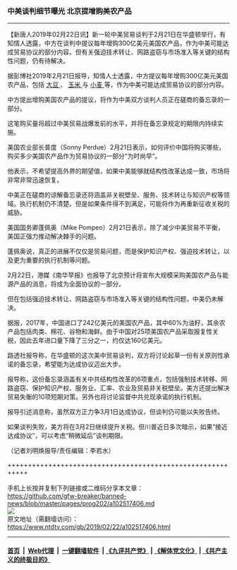### 中美谈判细节曝光 北京提增购美农产品
------------------------

<div class="post_content">
 <p>
  【新唐人2019年02月22日讯】新一轮中美贸易谈判于2月21日在华盛顿举行，有知情人透露，中方在谈判中提议每年增购300亿美元美国农产品，作为中美可能达成贸易协议的部分内容。但有关强迫技术转让、网路盗窃与市场准入等关键的结构性问题，仍有待解决。
 </p>
 <p>
  据彭博社2019年2月21日报导，知情人士透露，中方提议每年增购300亿美元美国农产品，包括
  <a href="https://www.ntdtv.com/gb/大豆.htm">
   大豆
  </a>
  、
  <a href="https://www.ntdtv.com/gb/玉米.htm">
   玉米
  </a>
  与
  <a href="https://www.ntdtv.com/gb/小麦.htm">
   小麦
  </a>
  等，作为中美可能达成贸易协议的部分内容。
 </p>
 <p>
  中方提出增购美国农产品的提议，将作为中美双方谈判人员正在磋商的备忘录的一部分。
 </p>
 <p>
  这笔购买量将超过中美贸易战爆发前的水平，并将在备忘录规定的期限内持续实施。
 </p>
 <p>
  美国农业部长普度（Sonny Perdue）2月21日表示，如何评价中国将购买哪些，购买多少美国农产品作为贸易协议的一部分“为时尚早”。
 </p>
 <p>
  他表示，不希望提高外界的期望值，如果中美能够就结构性改革达成一致，市场将非常非常迅速恢复。
 </p>
 <p>
  中美正在磋商的谅解备忘录还将涵盖非关税壁垒、服务、技术转让与知识产权等领域。执行机制仍不清楚。但是如果条件得不到满足，可能将作为再重新征收关税的威胁。
 </p>
 <p>
  美国国务卿蓬佩奥（Mike Pompeo）2月21日表示，除了减少中美贸易不平衡，美国正强力推动解决棘手的问题。
 </p>
 <p>
  蓬佩奥说，真正的进展不仅仅是贸易问题，而是保护知识产权、强迫技术转让，以及更为重要的执行机制等问题。
 </p>
 <p>
  2月22日，港媒《南华早报》也报导了北京预计将宣布大规模采购美国农产品与能源产品的消息，将成为全面协议的一部分。
 </p>
 <p>
  但在包括强迫技术转让、网路盗窃与市场准入等关键的结构性问题，中美仍未解决。
 </p>
 <p>
  据报，2017年，中国进口了242亿美元的美国农产品，其中60%为油籽，其余农产品包括肉类、棉花、谷物和海鲜。由于中国对25项美国农产品采取报复性关税，因此去年进口量下降了三分之一，约仅达160亿美元。
 </p>
 <p>
  路透社报导称，在华盛顿的这次美中贸易谈判，双方将讨论起草一份有关原则性承诺的备忘录，希望能为达成协议迈出大步。
 </p>
 <p>
  报导称，这份备忘录涵盖有关中共结构性改革的6项重点，包括强制技术转移、网路盗窃、保护知识产权、服务业、汇率、农业及贸易非关税壁垒。美方还提出解决贸易失衡的10项短期对策。另外也将讨论监督中共兑现承诺的执行机制。
 </p>
 <p>
  报导引述消息称，虽然双方正力争3月1日达成协议，但谈判仍可能以失败告终。
 </p>
 <p>
  如果谈判失败，美方将在3月2日继续提升关税。但川普近日多次暗示，如果“接近达成协议”，可以考虑“稍微延后”谈判期限。
 </p>
 <p>
  （记者刘明焕报导/责任编辑：李若水）
 </p>
 <div class="single_ad">
 </div>
</div>

+++++++++++++++++++++++++++++++++++++++++++++++++++++++++++<br/><br/>
手机上长按并复制下列链接或二维码分享本文章：<br/>
https://github.com/gfw-breaker/banned-news/blob/master/pages/prog202/a102517406.md <br/>
<a href='https://github.com/gfw-breaker/banned-news/blob/master/pages/prog202/a102517406.md'><img src='https://github.com/gfw-breaker/banned-news/blob/master/pages/prog202/a102517406.md.png'/></a> <br/>
原文地址（需翻墙访问）：https://www.ntdtv.com/gb/2019/02/22/a102517406.html


------------------------
#### [首页](https://github.com/gfw-breaker/banned-news/blob/master/README.md) &nbsp;|&nbsp; [Web代理](https://github.com/labour-camp/helloworld) &nbsp;|&nbsp; [一键翻墙软件](https://github.com/gfw-breaker/nogfw/blob/master/README.md) &nbsp;| [《九评共产党》](https://github.com/gfw-breaker/9ping.md/blob/master/README.md#九评之一评共产党是什么) | [《解体党文化》](https://github.com/gfw-breaker/jtdwh.md/blob/master/README.md) | [《共产主义的终极目的》](https://github.com/gfw-breaker/gczydzjmd.md/blob/master/README.md)

